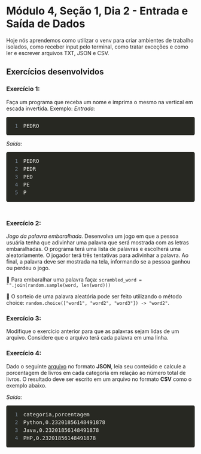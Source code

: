 # Módulo 4, Seção 1, Dia 2 - Entrada e Saída de Dados

Hoje nós aprendemos como utilizar o venv para criar ambientes de trabalho isolados, como receber input pelo terminal, como tratar exceções e como ler e escrever arquivos TXT, JSON e CSV.

## Exercícios desenvolvidos

<div class="c-kWDhvw"><article class="c-daJEgu">
</article><article class="c-daJEgu"><h3>
Exercício 1:</h3>
<p>
Faça um programa que receba um nome e imprima o mesmo na vertical em escada invertida. Exemplo:
<em>Entrada:</em></p>
</article><div class="c-jykYDu"><div class="c-fkerDR"><pre style="color: rgb(248, 248, 242); background: rgb(39, 40, 34); text-shadow: rgba(0, 0, 0, 0.3) 0px 1px; font-family: Consolas, Monaco, &quot;Andale Mono&quot;, &quot;Ubuntu Mono&quot;, monospace; font-size: 1em; text-align: left; white-space: pre; word-spacing: normal; word-break: normal; overflow-wrap: normal; line-height: 1.5; tab-size: 4; hyphens: none; padding: 1em; margin: 0.5em 0px; overflow: auto; border-radius: 0.3em;"><code class="language-bash" style="color: rgb(248, 248, 242); background: none; text-shadow: rgba(0, 0, 0, 0.3) 0px 1px; font-family: Consolas, Monaco, &quot;Andale Mono&quot;, &quot;Ubuntu Mono&quot;, monospace; font-size: 1em; text-align: left; white-space: pre; word-spacing: normal; word-break: normal; overflow-wrap: normal; line-height: 1.5; tab-size: 4; hyphens: none;"><span class="linenumber react-syntax-highlighter-line-number" style="display: inline-block; min-width: 1.25em; padding-right: 1em; text-align: right; user-select: none; color: rgb(130, 146, 162);">1</span><span>PEDRO</span></code></pre></div></div><article class="c-daJEgu">
<p>
<em>Saída:</em></p>
</article><div class="c-jykYDu"><div class="c-fkerDR"><pre style="color: rgb(248, 248, 242); background: rgb(39, 40, 34); text-shadow: rgba(0, 0, 0, 0.3) 0px 1px; font-family: Consolas, Monaco, &quot;Andale Mono&quot;, &quot;Ubuntu Mono&quot;, monospace; font-size: 1em; text-align: left; white-space: pre; word-spacing: normal; word-break: normal; overflow-wrap: normal; line-height: 1.5; tab-size: 4; hyphens: none; padding: 1em; margin: 0.5em 0px; overflow: auto; border-radius: 0.3em;"><code class="language-bash" style="color: rgb(248, 248, 242); background: none; text-shadow: rgba(0, 0, 0, 0.3) 0px 1px; font-family: Consolas, Monaco, &quot;Andale Mono&quot;, &quot;Ubuntu Mono&quot;, monospace; font-size: 1em; text-align: left; white-space: pre; word-spacing: normal; word-break: normal; overflow-wrap: normal; line-height: 1.5; tab-size: 4; hyphens: none;"><span class="linenumber react-syntax-highlighter-line-number" style="display: inline-block; min-width: 1.25em; padding-right: 1em; text-align: right; user-select: none; color: rgb(130, 146, 162);">1</span><span>PEDRO
</span><span class="linenumber react-syntax-highlighter-line-number" style="display: inline-block; min-width: 1.25em; padding-right: 1em; text-align: right; user-select: none; color: rgb(130, 146, 162);">2</span>PEDR
<span class="linenumber react-syntax-highlighter-line-number" style="display: inline-block; min-width: 1.25em; padding-right: 1em; text-align: right; user-select: none; color: rgb(130, 146, 162);">3</span>PED
<span class="linenumber react-syntax-highlighter-line-number" style="display: inline-block; min-width: 1.25em; padding-right: 1em; text-align: right; user-select: none; color: rgb(130, 146, 162);">4</span>PE
<span class="linenumber react-syntax-highlighter-line-number" style="display: inline-block; min-width: 1.25em; padding-right: 1em; text-align: right; user-select: none; color: rgb(130, 146, 162);">5</span>P</code></pre></div></div><article class="c-daJEgu">
<br>
</article><article class="c-daJEgu"><h3>
Exercício 2:</h3>
<p>
<em>Jogo da palavra embaralhada.</em> Desenvolva um jogo em que a pessoa usuária tenha que adivinhar uma palavra que será mostrada com as letras embaralhadas. O programa terá uma lista de palavras e escolherá uma aleatoriamente. O jogador terá três tentativas para adivinhar a palavra. Ao final, a palavra deve ser mostrada na tela, informando se a pessoa ganhou ou perdeu o jogo.</p>
<p>
🦜 Para embaralhar uma palavra faça: <code class="inline">scrambled_word = "".join(random.sample(word, len(word)))</code></p>
<p>
🦜 O sorteio de uma palavra aleatória pode ser feito utilizando o método choice: <code class="inline">random.choice(["word1", "word2", "word3"]) -&gt; "word2"</code>.</p>
</article><article class="c-daJEgu"><h3>
Exercício 3:</h3>
<p>
Modifique o exercício anterior para que as palavras sejam lidas de um arquivo. Considere que o arquivo terá cada palavra em uma linha.</p>
</article><article class="c-daJEgu"><h3>
 Exercício 4:</h3>
<p>
Dado o seguinte <a target="_blank" href="https://lms-assets.betrybe.com/lms/books.json">arquivo</a> no formato <strong>JSON</strong>, leia seu conteúdo e calcule a porcentagem de livros em cada categoria em relação ao número total de livros. O resultado deve ser escrito em um arquivo no formato <strong>CSV</strong> como o exemplo abaixo.</p>
<p>
<em>Saída:</em></p>
</article><div class="c-jykYDu"><div class="c-fkerDR"><pre style="color: rgb(248, 248, 242); background: rgb(39, 40, 34); text-shadow: rgba(0, 0, 0, 0.3) 0px 1px; font-family: Consolas, Monaco, &quot;Andale Mono&quot;, &quot;Ubuntu Mono&quot;, monospace; font-size: 1em; text-align: left; white-space: pre; word-spacing: normal; word-break: normal; overflow-wrap: normal; line-height: 1.5; tab-size: 4; hyphens: none; padding: 1em; margin: 0.5em 0px; overflow: auto; border-radius: 0.3em;"><code class="language-bash" style="color: rgb(248, 248, 242); background: none; text-shadow: rgba(0, 0, 0, 0.3) 0px 1px; font-family: Consolas, Monaco, &quot;Andale Mono&quot;, &quot;Ubuntu Mono&quot;, monospace; font-size: 1em; text-align: left; white-space: pre; word-spacing: normal; word-break: normal; overflow-wrap: normal; line-height: 1.5; tab-size: 4; hyphens: none;"><span class="linenumber react-syntax-highlighter-line-number" style="display: inline-block; min-width: 1.25em; padding-right: 1em; text-align: right; user-select: none; color: rgb(130, 146, 162);">1</span><span>categoria,porcentagem
</span><span class="linenumber react-syntax-highlighter-line-number" style="display: inline-block; min-width: 1.25em; padding-right: 1em; text-align: right; user-select: none; color: rgb(130, 146, 162);">2</span>Python,0.23201856148491878
<span class="linenumber react-syntax-highlighter-line-number" style="display: inline-block; min-width: 1.25em; padding-right: 1em; text-align: right; user-select: none; color: rgb(130, 146, 162);">3</span>Java,0.23201856148491878
<span class="linenumber react-syntax-highlighter-line-number" style="display: inline-block; min-width: 1.25em; padding-right: 1em; text-align: right; user-select: none; color: rgb(130, 146, 162);">4</span>PHP,0.23201856148491878</code></pre></div></div><div class="c-bgRMoN c-bgRMoN-iHfhap-position-horizontal c-bgRMoN-fGHEql-cv c-lkkAJt" aria-hidden="true"></div><div class="c-bsTeYW"><div class="c-dVdZKi"></div></div></div>
